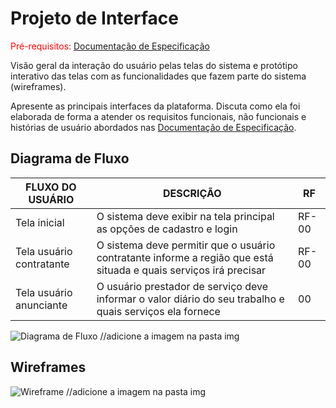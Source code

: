 
# Projeto de Interface

<span style="color:red">Pré-requisitos: <a href="2-Especificação do Projeto.md"> Documentação de Especificação</a></span>

Visão geral da interação do usuário pelas telas do sistema e protótipo interativo das telas com as funcionalidades que fazem parte do sistema (wireframes).

 Apresente as principais interfaces da plataforma. Discuta como ela foi elaborada de forma a atender os requisitos funcionais, não funcionais e histórias de usuário abordados nas <a href="2-Especificação do Projeto.md"> Documentação de Especificação</a>.

## Diagrama de Fluxo

|FLUXO DO USUÁRIO | DESCRIÇÃO | RF |
|-----------------|-----------|----|
|Tela inicial| O sistema deve exibir na tela principal as opções de cadastro e login  |RF-00|
|Tela usuário contratante| O sistema deve permitir que o usuário contratante informe a região que está situada e quais serviços irá precisar |RF-00|
|Tela usuário anunciante| O usuário prestador de serviço deve informar o valor diário do seu trabalho e quais serviços ela fornece  |00|

![Diagrama de Fluxo](img/diagramafluxo.png) //adicione a imagem na pasta img

## Wireframes

![Wireframe](img/wireframe.png) //adicione a imagem na pasta img


